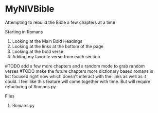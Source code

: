 # MyNIVBible
Attempting to rebuild the Bible a few chapters at a time

Starting in Romans
1. Looking at the Main Bold Headings 
2. Looking at the links at the bottom of the page
3. Looking at the bold verse
4. Adding my favorite verse from each section 

#TODO add a few more chapters and a random mode to grab random verses 
#TODO make the future chapters more dictionary based romans is list focused right now which doesn't interact with the links as well as 
it could. I feel like this feature will come together with time. But will require refactoring of Romans.py

Files
1. Romans.py
